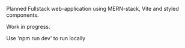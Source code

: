Planned Fullstack web-application using MERN-stack, Vite and styled components.

Work in progress.

Use 'npm run dev' to run locally
